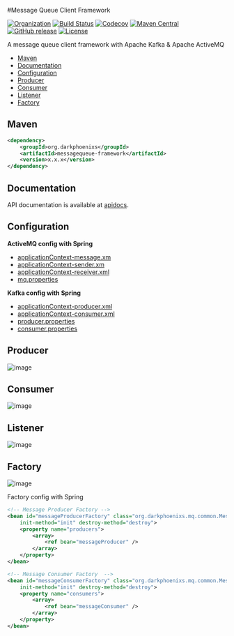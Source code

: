 #Message Queue Client Framework

[![Organization](https://img.shields.io/badge/org-%20DarkPhoenixs-yellow.svg)](http://www.darkphoenixs.org)
[![Build Status](https://travis-ci.org/DarkPhoenixs/message-queue-client-framework.svg?branch=master)](https://travis-ci.org/DarkPhoenixs/message-queue-client-framework)
[![Codecov](https://codecov.io/gh/DarkPhoenixs/message-queue-client-framework/branch/master/graph/badge.svg)](https://codecov.io/gh/DarkPhoenixs/message-queue-client-framework)
[![Maven Central](https://maven-badges.herokuapp.com/maven-central/org.darkphoenixs/messagequeue-framework/badge.svg)](https://maven-badges.herokuapp.com/maven-central/org.darkphoenixs/messagequeue-framework/)
[![GitHub release](https://img.shields.io/github/release/DarkPhoenixs/message-queue-client-framework.svg)](https://github.com/DarkPhoenixs/message-queue-client-framework/releases)
[![License](https://img.shields.io/badge/license-%20Apache%202-4EB1BA.svg)](https://www.apache.org/licenses/LICENSE-2.0.html)

  A message queue client framework with Apache Kafka &amp; Apache ActiveMQ
  
  * [Maven](#maven)
  * [Documentation](#documentation)
  * [Configuration](#configuration)
  * [Producer](#producer)
  * [Consumer](#consumer)
  * [Listener](#listener)
  * [Factory](#factory)

## Maven

```xml
<dependency>
	<groupId>org.darkphoenixs</groupId>
	<artifactId>messagequeue-framework</artifactId>
	<version>x.x.x</version>
</dependency>
```
## Documentation

API documentation is available at [apidocs](http://htmlpreview.github.io/?https://raw.githubusercontent.com/DarkPhoenixs/message-queue-client-framework/master/doc/index.html).

## Configuration

**ActiveMQ config with Spring**
 
 - [applicationContext-message.xm](https://github.com/darkphoenixs/message-queue-client-framework/blob/master/src/main/resources/activemq/applicationContext-message.xml)
 - [applicationContext-sender.xm](https://github.com/darkphoenixs/message-queue-client-framework/blob/master/src/main/resources/activemq/applicationContext-sender.xml)
 - [applicationContext-receiver.xml](https://github.com/darkphoenixs/message-queue-client-framework/blob/master/src/main/resources/activemq/applicationContext-receiver.xml)
 - [mq.properties](https://github.com/darkphoenixs/message-queue-client-framework/blob/master/src/main/resources/activemq/mq.properties)

**Kafka config with Spring**
 
 - [applicationContext-producer.xml](https://github.com/darkphoenixs/message-queue-client-framework/blob/master/src/main/resources/kafka/applicationContext-producer.xml)
 - [applicationContext-consumer.xml](https://github.com/darkphoenixs/message-queue-client-framework/blob/master/src/main/resources/kafka/applicationContext-consumer.xml)
 - [producer.properties](https://github.com/DarkPhoenixs/message-queue-client-framework/blob/master/src/main/resources/kafka/producer.properties)
 - [consumer.properties](https://github.com/DarkPhoenixs/message-queue-client-framework/blob/master/src/main/resources/kafka/consumer.properties)

## Producer

![image](https://raw.githubusercontent.com/darkphoenixs/message-queue-client-framework/master/uml/producer.png)

## Consumer

![image](https://raw.githubusercontent.com/darkphoenixs/message-queue-client-framework/master/uml/consumer.png)

## Listener

![image](https://raw.githubusercontent.com/darkphoenixs/message-queue-client-framework/master/uml/listener.png)

## Factory

![image](https://raw.githubusercontent.com/darkphoenixs/message-queue-client-framework/master/uml/factory.png)

Factory config with Spring
```xml
<!-- Message Producer Factory -->
<bean id="messageProducerFactory" class="org.darkphoenixs.mq.common.MessageProducerFactory" 
  	init-method="init" destroy-method="destroy">
    <property name="producers"> 
        <array> 
            <ref bean="messageProducer" /> 
        </array> 
    </property> 
</bean> 

<!-- Message Consumer Factory  -->
<bean id="messageConsumerFactory" class="org.darkphoenixs.mq.common.MessageConsumerFactory" 
  	init-method="init" destroy-method="destroy">
    <property name="consumers"> 
        <array> 
            <ref bean="messageConsumer" /> 
        </array>
    </property> 
</bean>
```
